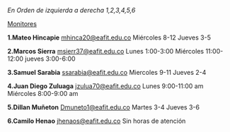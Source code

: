 _En Orden de izquierda a derecha 1,2,3,4,5,6_

[Monitores](/aux/img/monitores.jpg)

**1.Mateo Hincapie**
mhinca20@eafit.edu.co
Miércoles 8-12
Jueves       3-5

**2.Marcos Sierra**
msierr37@eafit.edu.co
Lunes 1:00-3:00
Miércoles 11:00-12:00
jueves 3:00-6:00

**3.Samuel Sarabia**
ssarabia@eafit.edu.co
Miercoles 9-11
Jueves 2-4

**4.Juan Diego Zuluaga**
jzulua70@eafit.edu.co
Lunes 9:00-11:00 am
Miércoles 8:00-9:00 am

**5.Dillan Muñeton**
Dmuneto1@eafit.edu.co
Martes 3-4
Jueves 3-6

**6.Camilo Henao**
jhenaos@eafit.edu.co
Sin horas de atención
